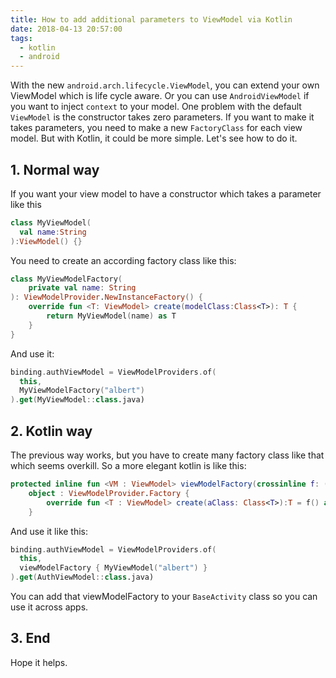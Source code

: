 ```yaml
---
title: How to add additional parameters to ViewModel via Kotlin
date: 2018-04-13 20:57:00
tags:
  - kotlin
  - android
---
```


With the new `android.arch.lifecycle.ViewModel`, you can extend your own ViewModel which is life cycle aware. Or you can use `AndroidViewModel` if you want to inject `context` to your model. One problem with the default `ViewModel` is the constructor takes zero parameters. If you want to make it takes parameters, you need to make a new `FactoryClass` for each view model. But with Kotlin, it could be more simple. Let's see how to do it.

<!--more-->

## 1. Normal way

If you want your view model to have a constructor which takes a parameter like this

```kotlin
class MyViewModel(
  val name:String
):ViewModel() {}
```

You need to create an according factory class like this:

```kotlin
class MyViewModelFactory(
    private val name: String
): ViewModelProvider.NewInstanceFactory() {
    override fun <T: ViewModel> create(modelClass:Class<T>): T {
        return MyViewModel(name) as T
    }
}
```

And use it:

```kotlin
binding.authViewModel = ViewModelProviders.of(
  this,
  MyViewModelFactory("albert")
).get(MyViewModel::class.java)
```

## 2. Kotlin way

The previous way works, but you have to create many factory class like that which seems overkill. So a more elegant kotlin is like this:

```kotlin
protected inline fun <VM : ViewModel> viewModelFactory(crossinline f: () -> VM) =
    object : ViewModelProvider.Factory {
        override fun <T : ViewModel> create(aClass: Class<T>):T = f() as T
    }
```

And use it like this:

```kotlin
binding.authViewModel = ViewModelProviders.of(
  this,
  viewModelFactory { MyViewModel("albert") }
).get(AuthViewModel::class.java)
```

You can add that viewModelFactory to your `BaseActivity` class so you can use it across apps.

## 3. End

Hope it helps.